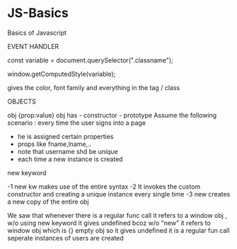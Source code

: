 # JS-Basics
Basics of Javascript

EVENT HANDLER 

const variable = document.querySelector(".classname");

window.getComputedStyle(variable);

gives  the color, font family and everything in the tag / class

OBJECTS

obj {prop:value}
obj has 
	- constructor 
	- prototype 
Assume the following scenario : 
every time the user signs into a page 
- he is assigned certain properties 
- props like fname,lname,..
- note that username shd be unique
- each time a new instance is created

new keyword 

-1 new kw makes use of the entire syntax 
-2 It invokes the custom constructor and creating a unique instance every single time 
-3 new creates a new copy of the entire obj 

We saw that whenever there is a regular func call it refers to a window obj , 
w/o using new keyword it gives undefined
bcoz w/o "new" it refers to window obj which is {} empty obj so it gives undefined 
it is a regular fun call
seperate instances of users are created
